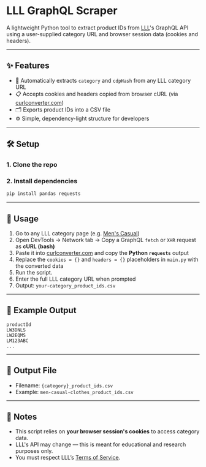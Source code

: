 # LLL GraphQL Scraper

A lightweight Python tool to extract product IDs from [LLL](https://shop.lululemon.com)'s GraphQL API using a user-supplied category URL and browser session data (cookies and headers).

---

## ✨ Features

- 🧠 Automatically extracts `category` and `cdpHash` from any LLL category URL  
- 📋 Accepts cookies and headers copied from browser cURL (via [curlconverter.com](https://curlconverter.com))  
- 🗂️ Exports product IDs into a CSV file  
- ⚙️ Simple, dependency-light structure for developers

---

## 🛠️ Setup

### 1. Clone the repo

### 2. Install dependencies

```bash
pip install pandas requests
```

---

## 🚀 Usage

1. Go to any LLL category page (e.g. [Men's Casual](https://shop.lululemon.com/c/men-casual-clothes/n1oxc7zyk1r))
2. Open DevTools → Network tab → Copy a GraphQL `fetch` or `XHR` request as **cURL (bash)**
3. Paste it into [curlconverter.com](https://curlconverter.com) and copy the **Python `requests`** output
4. Replace the `cookies = {}` and `headers = {}` placeholders in `main.py` with the converted data
5. Run the script.
6. Enter the full LLL category URL when prompted
7. Output: `your-category_product_ids.csv`

---

## 🧾 Example Output

```csv
productId
LW3DNLS
LW2EQMS
LM123ABC
...
```

---

## 📁 Output File

* Filename: `{category}_product_ids.csv`
* Example: `men-casual-clothes_product_ids.csv`

---

## 📌 Notes

* This script relies on **your browser session's cookies** to access category data.
* LLL's API may change — this is meant for educational and research purposes only.
* You must respect LLL’s [Terms of Service](https://shop.lululemon.com/legal/terms-of-use).
